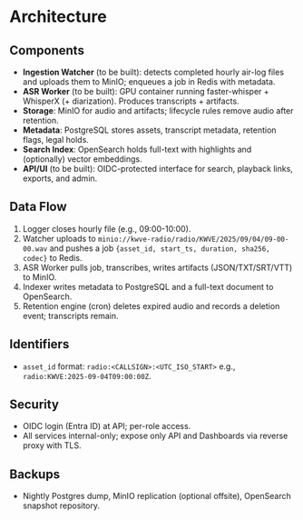 # Architecture

## Components
- **Ingestion Watcher** (to be built): detects completed hourly air-log files and uploads them to MinIO; enqueues a job in Redis with metadata.
- **ASR Worker** (to be built): GPU container running faster-whisper + WhisperX (+ diarization). Produces transcripts + artifacts.
- **Storage**: MinIO for audio and artifacts; lifecycle rules remove audio after retention.
- **Metadata**: PostgreSQL stores assets, transcript metadata, retention flags, legal holds.
- **Search Index**: OpenSearch holds full-text with highlights and (optionally) vector embeddings.
- **API/UI** (to be built): OIDC-protected interface for search, playback links, exports, and admin.

## Data Flow
1. Logger closes hourly file (e.g., 09:00-10:00). 
2. Watcher uploads to `minio://kwve-radio/radio/KWVE/2025/09/04/09-00-00.wav` and pushes a job `{asset_id, start_ts, duration, sha256, codec}` to Redis.
3. ASR Worker pulls job, transcribes, writes artifacts (JSON/TXT/SRT/VTT) to MinIO.
4. Indexer writes metadata to PostgreSQL and a full-text document to OpenSearch.
5. Retention engine (cron) deletes expired audio and records a deletion event; transcripts remain.

## Identifiers
- `asset_id` format: `radio:<CALLSIGN>:<UTC_ISO_START>` e.g., `radio:KWVE:2025-09-04T09:00:00Z`.

## Security
- OIDC login (Entra ID) at API; per-role access.
- All services internal-only; expose only API and Dashboards via reverse proxy with TLS.

## Backups
- Nightly Postgres dump, MinIO replication (optional offsite), OpenSearch snapshot repository.
